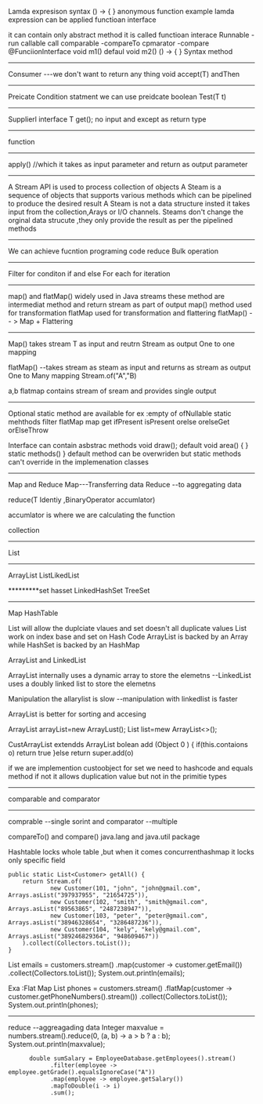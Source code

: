 Lamda expresison syntax () -> {
}
anonymous function example 
lamda expression can be applied functioan interface 

it can contain only abstract method 
it is called functioan interace 
Runnable -run 
callable call 
comparable -compareTo 
cpmarator -compare
@FunciionInterface
void m1() 
defaul void m2() 
() -> { } Syntax method
****************************
Consumer ---we don't want to return any thing 
void accept(T) 
andThen
***************
Preicate 
Condition statment we can use preidcate 
boolean Test(T t)

************************* 
Supplierl interface 
T get();
no input and except as return type 
*********************
function 
*****************
apply() //which it takes as input parameter and return as output parameter  

****************************************************************************
A Stream API is used to process collection of objects
A Steam is a sequence of objects that supports various methods which can be pipelined to produce the desired result 
A Steam is not a data structure insted it takes input from the collection,Arays or I/O channels.
Steams don't change the orginal data strucute ,they only provide the result as per the pipelined methods 
*************
We can achieve fucntion programing 
code reduce 
Bulk operation 

****************
Filter for conditon  if and else 
For each for iteration 
**************

map() and flatMap()  widely used in Java streams 
these method are intermediat method and return stream as part of output 
map() method used for transformation 
flatMap used for transformation and flattering
flatMap() -- > Map + Flattering 

******************
Map() takes stream T as input and reutrn Stream as output 
One to one mapping 

flatMap() --takes stream as steam as input and returns as stream as output 
One to Many mapping 
Stream.of("A","B)

a,b
flatmap contains stream of sream and provides single output 

************************
Optional 
static method are available 
for ex :empty 
of
ofNullable
static mehthods
filter
flatMap
map
get
ifPresent
isPresent
orelse
orelseGet
orElseThrow

Interface can contain asbstrac methods
void draw();
default void area() 
{
}
static methods() 
}
default method can be overwriden but static methods can't override in the implemenation classes

******************************
Map and Reduce 
Map---Transferring data
Reduce --to aggregating data 

reduce(T Identiy ,BinaryOperator<T> accumlator)

accumlator is where we are calculating the function 

collection 
**********
List 
******
ArrayList 
ListLikedList 

*********set 
hasset 
LinkedHashSet
TreeSet
**************
Map 
HashTable


List will allow the duplciate vlaues and set doesn't all duplicate values
List work on index base and set on Hash Code 
ArrayList is backed by an Array while HashSet is backed by an HashMap

ArrayList and LinkedList 

ArrayList internally uses a dynamic array to store the elemetns  --LinkedList uses a doubly linked list to store the elemetns 

Manipulation the allarylist is slow  --manipulation with linkedlist is faster 

ArrayList is better for sorting and accesing 

ArrayList arrayList=new ArrayLust<string>();
List<String> list=mew ArrayList<>(); 


CustArrayList extendds ArrayList 
bolean add (Object 0 )
{
if(this.contaions o)
return true 
}else return super.add(o)


if we are implemention custoobject for set we need to hashcode and equals method 
if not it allows duplication value but not in the primitie types 
*********************
comparable and comparator 
*********************

comprable --single sorint and comparator --multiple 

compareTo() and compare() 
java.lang and java.util package 

Hashtable locks whole table ,but when it comes concurrenthashmap it locks only specific field 

    public static List<Customer> getAll() {
        return Stream.of(
                new Customer(101, "john", "john@gmail.com", Arrays.asList("397937955", "21654725")),
                new Customer(102, "smith", "smith@gmail.com", Arrays.asList("89563865", "2487238947")),
                new Customer(103, "peter", "peter@gmail.com", Arrays.asList("38946328654", "3286487236")),
                new Customer(104, "kely", "kely@gmail.com", Arrays.asList("389246829364", "948609467"))
        ).collect(Collectors.toList());
    }

 List<String> emails = customers.stream()
                .map(customer -> customer.getEmail())
                .collect(Collectors.toList());
        System.out.println(emails);

Exa :Flat Map
     List<String> phones = customers.stream()
                .flatMap(customer -> customer.getPhoneNumbers().stream())
                .collect(Collectors.toList());
        System.out.println(phones);
		
****************
reduce  --aggreagading data 
    Integer maxvalue = numbers.stream().reduce(0, (a, b) -> a > b ? a : b);
        System.out.println(maxvalue);
		
		  double sumSalary = EmployeeDatabase.getEmployees().stream()
                .filter(employee -> employee.getGrade().equalsIgnoreCase("A"))
                .map(employee -> employee.getSalary())
                .mapToDouble(i -> i)
                .sum();




 